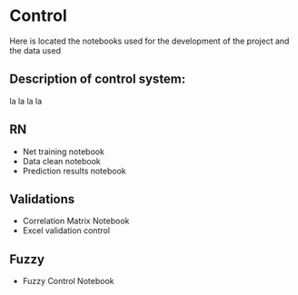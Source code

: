 # Control
Here is located the notebooks used for the development of the project and the data used

## Description of control system:
la la la la

## RN
- Net training notebook
- Data clean notebook
- Prediction results notebook
## Validations
- Correlation Matrix Notebook
- Excel validation control
## Fuzzy
- Fuzzy Control Notebook
